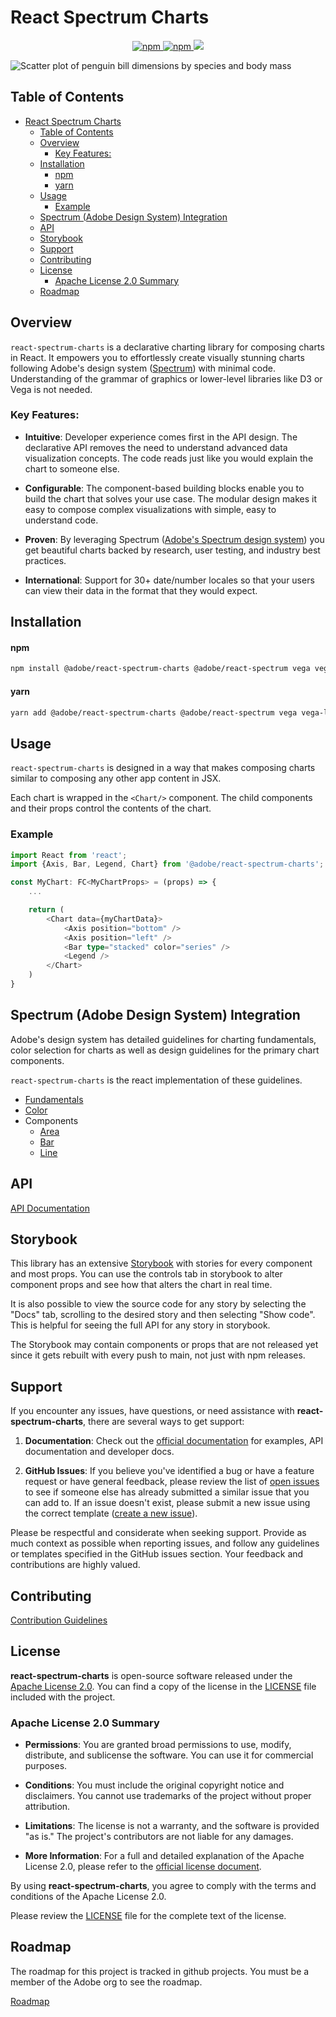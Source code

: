 # React Spectrum Charts

<p align="center">
<a href="https://www.npmjs.com/package/@adobe/react-spectrum-charts" alt="Latest version">
    <img alt="npm" src="https://img.shields.io/npm/v/@adobe/react-spectrum-charts.svg?style=flat-square">
</a>
<a href="https://www.npmjs.com/package/@adobe/react-spectrum-charts" alt="Download count">
    <img alt="npm" src="https://img.shields.io/npm/dt/@adobe/react-spectrum-charts?style=flat-square">
</a>
<a href="https://github.com/adobe/react-spectrum-charts/graphs/contributors" alt="Contributors">
    <img src="https://img.shields.io/github/contributors/adobe/react-spectrum-charts" />
</a>
</p>

![Scatter plot of penguin bill dimensions by species and body mass](https://github.com/adobe/react-spectrum-charts/wiki/images/penguins.png)

## Table of Contents

-   [React Spectrum Charts](#react-spectrum-charts)
    -   [Table of Contents](#table-of-contents)
    -   [Overview](#overview)
        -   [Key Features:](#key-features)
    -   [Installation](#installation)
        -   [npm](#npm)
        -   [yarn](#yarn)
    -   [Usage](#usage)
        -   [Example](#example)
    -   [Spectrum (Adobe Design System) Integration](#spectrum-adobe-design-system-integration)
    -   [API](#api)
    -   [Storybook](#storybook)
    -   [Support](#support)
    -   [Contributing](#contributing)
    -   [License](#license)
        -   [Apache License 2.0 Summary](#apache-license-20-summary)
    -   [Roadmap](#roadmap)

## Overview

`react-spectrum-charts` is a declarative charting library for composing charts in React. It empowers you to effortlessly create visually stunning charts following Adobe's design system ([Spectrum](https://spectrum.adobe.com)) with minimal code. Understanding of the grammar of graphics or lower-level libraries like D3 or Vega is not needed.

### Key Features:

-   **Intuitive**: Developer experience comes first in the API design. The declarative API removes the need to understand advanced data visualization concepts. The code reads just like you would explain the chart to someone else.

-   **Configurable**: The component-based building blocks enable you to build the chart that solves your use case. The modular design makes it easy to compose complex visualizations with simple, easy to understand code.

-   **Proven**: By leveraging Spectrum ([Adobe's Spectrum design system](https://spectrum.adobe.com/)) you get beautiful charts backed by research, user testing, and industry best practices.

-   **International**: Support for 30+ date/number locales so that your users can view their data in the format that they would expect.

## Installation

#### npm

```bash
npm install @adobe/react-spectrum-charts @adobe/react-spectrum vega vega-lite
```

#### yarn

```bash
yarn add @adobe/react-spectrum-charts @adobe/react-spectrum vega vega-lite
```

## Usage

`react-spectrum-charts` is designed in a way that makes composing charts similar to composing any other app content in JSX.

Each chart is wrapped in the `<Chart/>` component. The child components and their props control the contents of the chart.

### Example

```ts
import React from 'react';
import {Axis, Bar, Legend, Chart} from '@adobe/react-spectrum-charts';

const MyChart: FC<MyChartProps> = (props) => {
    ...

    return (
        <Chart data={myChartData}>
            <Axis position="bottom" />
            <Axis position="left" />
            <Bar type="stacked" color="series" />
            <Legend />
        </Chart>
    )
}
```

## Spectrum (Adobe Design System) Integration

Adobe's design system has detailed guidelines for charting fundamentals, color selection for charts as well as design guidelines for the primary chart components.

`react-spectrum-charts` is the react implementation of these guidelines.

-   [Fundamentals](https://spectrum.adobe.com/page/data-visualization-fundamentals/)
-   [Color](https://spectrum.adobe.com/page/color-for-data-visualization/)
-   Components
    -   [Area](https://spectrum.adobe.com/page/area-chart/)
    -   [Bar](https://spectrum.adobe.com/page/bar-chart/)
    -   [Line](https://spectrum.adobe.com/page/line-chart/)

## API

[API Documentation](https://github.com/adobe/react-spectrum-charts/wiki)

## Storybook

This library has an extensive [Storybook](http://opensource.adobe.com/react-spectrum-charts/) with stories for every component and most props. You can use the controls tab in storybook to alter component props and see how that alters the chart in real time.

It is also possible to view the source code for any story by selecting the "Docs" tab, scrolling to the desired story and then selecting "Show code". This is helpful for seeing the full API for any story in storybook.

The Storybook may contain components or props that are not released yet since it gets rebuilt with every push to main, not just with npm releases.

## Support

If you encounter any issues, have questions, or need assistance with **react-spectrum-charts**, there are several ways to get support:

1. **Documentation**: Check out the [official documentation](https://github.com/adobe/react-spectrum-charts/wiki) for examples, API documentation and developer docs.

2. **GitHub Issues**: If you believe you've identified a bug or have a feature request or have general feedback, please review the list of [open issues](https://github.com/adobe/react-spectrum-charts/issues) to see if someone else has already submitted a similar issue that you can add to. If an issue doesn't exist, please submit a new issue using the correct template ([create a new issue](https://github.com/adobe/react-spectrum-charts/issues/new/choose)).

Please be respectful and considerate when seeking support. Provide as much context as possible when reporting issues, and follow any guidelines or templates specified in the GitHub issues section. Your feedback and contributions are highly valued.

## Contributing

[Contribution Guidelines](./CONTRIBUTING.md)

## License

**react-spectrum-charts** is open-source software released under the [Apache License 2.0](https://www.apache.org/licenses/LICENSE-2.0). You can find a copy of the license in the [LICENSE](LICENSE) file included with the project.

### Apache License 2.0 Summary

-   **Permissions**: You are granted broad permissions to use, modify, distribute, and sublicense the software. You can use it for commercial purposes.

-   **Conditions**: You must include the original copyright notice and disclaimers. You cannot use trademarks of the project without proper attribution.

-   **Limitations**: The license is not a warranty, and the software is provided "as is." The project's contributors are not liable for any damages.

-   **More Information**: For a full and detailed explanation of the Apache License 2.0, please refer to the [official license document](https://www.apache.org/licenses/LICENSE-2.0).

By using **react-spectrum-charts**, you agree to comply with the terms and conditions of the Apache License 2.0.

Please review the [LICENSE](LICENSE) file for the complete text of the license.

## Roadmap

The roadmap for this project is tracked in github projects. You must be a member of the Adobe org to see the roadmap.

[Roadmap](https://github.com/orgs/adobe/projects/46)

